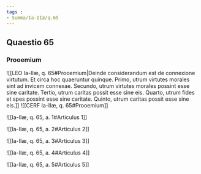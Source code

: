 ```yaml
---
tags : 
- Summa/Ia-IIæ/q.65
---
```


## Quaestio 65

### Prooemium

![[LEO Ia-IIæ, q. 65#Prooemium|Deinde considerandum est de connexione virtutum. Et circa hoc quaeruntur quinque. Primo, utrum virtutes morales sint ad invicem connexae. Secundo, utrum virtutes morales possint esse sine caritate. Tertio, utrum caritas possit esse sine eis. Quarto, utrum fides et spes possint esse sine caritate. Quinto, utrum caritas possit esse sine eis.]]
![[CERF Ia-IIæ, q. 65#Prooemium]]

![[Ia-IIæ, q. 65, a. 1#Articulus 1]]

![[Ia-IIæ, q. 65, a. 2#Articulus 2]]

![[Ia-IIæ, q. 65, a. 3#Articulus 3]]

![[Ia-IIæ, q. 65, a. 4#Articulus 4]]

![[Ia-IIæ, q. 65, a. 5#Articulus 5]]

